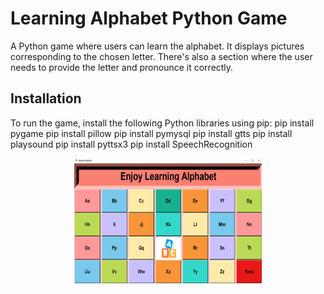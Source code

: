 # Learning Alphabet Python Game

A Python game where users can learn the alphabet. It displays pictures corresponding to the chosen letter. There's also a section where the user needs to provide the letter and pronounce it correctly.

## Installation

To run the game, install the following Python libraries using pip:
pip install pygame
pip install pillow
pip install pymysql
pip install gtts
pip install playsound
pip install pyttsx3
pip install SpeechRecognition

<div align='center'>
        <img align="center" alt="" width="300" height="200" src="Screenshots/Screen2.png">
</div>


